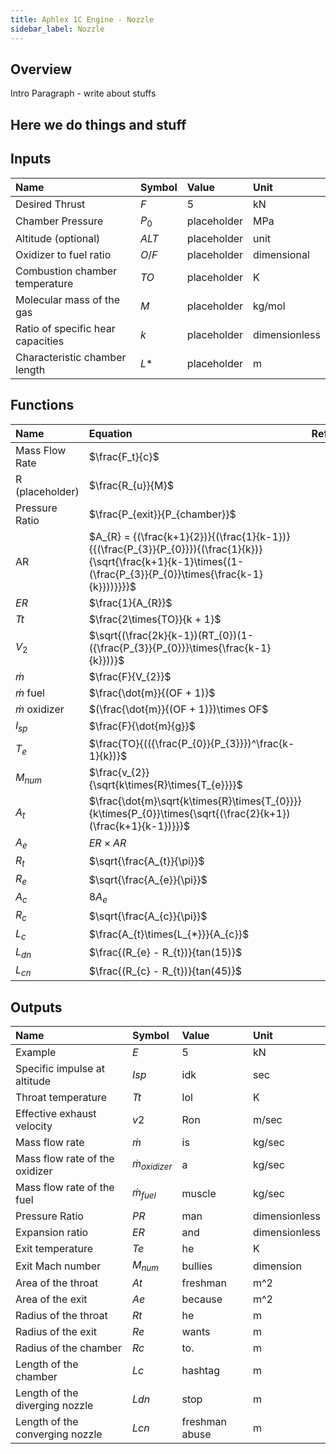 ```yaml
---
title: Aphlex 1C Engine - Nozzle
sidebar_label: Nozzle
---
```


## Overview
Intro Paragraph - write about stuffs
## Here we do things and stuff 

## Inputs
| Name | Symbol | Value | Unit |
| :----------- | :------------ | :--- | :--- |
| Desired Thrust | $F$ | 5 | kN |
| Chamber Pressure | $P_{0}$ | placeholder | MPa |  
| Altitude (optional) | $ALT$ | placeholder | unit |
| Oxidizer to fuel ratio | $O/F$ | placeholder | dimensional | 
| Combustion chamber temperature| $TO$ | placeholder | K | 
| Molecular mass of the gas | $M$ | placeholder | kg/mol | 
| Ratio of specific hear capacities | $k$ | placeholder | dimensionless | 
| Characteristic chamber length | $L*$ | placeholder | m |  

## Functions
| Name | Equation | Reference |
| :- | :---------------------------------- | :------ |
| Mass Flow Rate | $\frac{F_t}{c}$ | |
| R (placeholder) | $\frac{R_{u}}{M}$ | |
| Pressure Ratio | $\frac{P_{exit}}{P_{chamber}}$ | |
| AR | $A_{R} = {(\frac{k+1}{2})}{(\frac{1}{k-1})}{{(\frac{P_{3}}{P_{0}}}){(\frac{1}{k})}{\sqrt{\frac{k+1}{k-1}\times{(1-(\frac{P_{3}}{P_{0}}\times{\frac{k-1}{k}}))}}}}$ 
| $ER$ | $\frac{1}{A_{R}}$ | 
| $Tt$ | $\frac{2\times{TO}}{k + 1}$ |
| $V_{2}$ | $\sqrt{(\frac{2k}{k-1})(RT_{0})(1-({\frac{P_{3}}{P_{0}}}\times{\frac{k-1}{k}}))}$
| $\dot{m}$| $\frac{F}{V_{2}}$ | 
| $\dot{m}$ fuel | $\frac{\dot{m}}{(OF + 1)}$ | 
| $\dot{m}$ oxidizer | $(\frac{\dot{m}}{(OF + 1)})\times OF$ | 
| $I_{sp}$ | $\frac{F}{\dot{m}{g}}$
| $T_{e}$ | $\frac{TO}{(({\frac{P_{0}}{P_{3}}})^\frac{k-1}{k})}$
| $M_{num}$ | $\frac{v_{2}}{\sqrt{k\times{R}\times{T_{e}}}}$
| $A_{t}$ | $\frac{\dot{m}\sqrt{k\times{R}\times{T_{0}}}}{k\times{P_{0}}\times{\sqrt{(\frac{2}{k+1})(\frac{k+1}{k-1})}}}$
| $A_{e}$ | $ER\times{AR}$ |
| $R_{t}$ | $\sqrt{\frac{A_{t}}{\pi}}$| 
| $R_{e}$ | $\sqrt{\frac{A_{e}}{\pi}}$| 
| $A_{c}$ | $8A_{e}$ | 
| $R_{c}$ | $\sqrt{\frac{A_{c}}{\pi}}$| 
| $L_{c}$ | $\frac{A_{t}\times{L_{*}}}{A_{c}}$
| $L_{dn}$ | $\frac{(R_{e} - R_{t})}{tan(15)}$
| $L_{cn}$ | $\frac{(R_{c} - R_{t})}{tan(45)}$


## Outputs
| Name | Symbol | Value | Unit |
| :----------- | :------------ | :--- | :--- |
| Example | $E$ | 5 | kN |
| Specific impulse at altitude | $Isp$ | idk | sec | 
| Throat temperature | $Tt$ | lol | K | 
| Effective exhaust velocity | $v2$ | Ron | m/sec | 
| Mass flow rate | $\dot{m}$ | is | kg/sec | 
| Mass flow rate of the oxidizer | $\dot{m}_{oxidizer}$ | a | kg/sec | 
| Mass flow rate of the fuel | $\dot{m}_{fuel}$ | muscle | kg/sec | 
| Pressure Ratio | $PR$ | man | dimensionless | 
| Expansion ratio | $ER$ | and | dimensionless | 
| Exit temperature | $Te$ | he | K | 
| Exit Mach number | $M_{num}$ | bullies | dimension | 
| Area of the throat | $At$ | freshman | m^2 | 
| Area of the exit | $Ae$ | because | m^2 | 
| Radius of the throat | $Rt$ | he | m | 
| Radius of the exit | $Re$ | wants | m | 
| Radius of the chamber | $Rc$ | to. | m | 
| Length of the chamber | $Lc$ | hashtag | m | 
| Length of the diverging nozzle | $Ldn$ | stop | m | 
| Length of the converging nozzle | $Lcn$ | freshman abuse | m | 